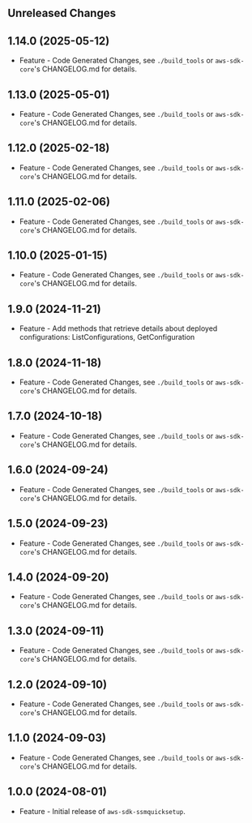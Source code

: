 Unreleased Changes
------------------

1.14.0 (2025-05-12)
------------------

* Feature - Code Generated Changes, see `./build_tools` or `aws-sdk-core`'s CHANGELOG.md for details.

1.13.0 (2025-05-01)
------------------

* Feature - Code Generated Changes, see `./build_tools` or `aws-sdk-core`'s CHANGELOG.md for details.

1.12.0 (2025-02-18)
------------------

* Feature - Code Generated Changes, see `./build_tools` or `aws-sdk-core`'s CHANGELOG.md for details.

1.11.0 (2025-02-06)
------------------

* Feature - Code Generated Changes, see `./build_tools` or `aws-sdk-core`'s CHANGELOG.md for details.

1.10.0 (2025-01-15)
------------------

* Feature - Code Generated Changes, see `./build_tools` or `aws-sdk-core`'s CHANGELOG.md for details.

1.9.0 (2024-11-21)
------------------

* Feature - Add methods that retrieve details about deployed configurations: ListConfigurations, GetConfiguration

1.8.0 (2024-11-18)
------------------

* Feature - Code Generated Changes, see `./build_tools` or `aws-sdk-core`'s CHANGELOG.md for details.

1.7.0 (2024-10-18)
------------------

* Feature - Code Generated Changes, see `./build_tools` or `aws-sdk-core`'s CHANGELOG.md for details.

1.6.0 (2024-09-24)
------------------

* Feature - Code Generated Changes, see `./build_tools` or `aws-sdk-core`'s CHANGELOG.md for details.

1.5.0 (2024-09-23)
------------------

* Feature - Code Generated Changes, see `./build_tools` or `aws-sdk-core`'s CHANGELOG.md for details.

1.4.0 (2024-09-20)
------------------

* Feature - Code Generated Changes, see `./build_tools` or `aws-sdk-core`'s CHANGELOG.md for details.

1.3.0 (2024-09-11)
------------------

* Feature - Code Generated Changes, see `./build_tools` or `aws-sdk-core`'s CHANGELOG.md for details.

1.2.0 (2024-09-10)
------------------

* Feature - Code Generated Changes, see `./build_tools` or `aws-sdk-core`'s CHANGELOG.md for details.

1.1.0 (2024-09-03)
------------------

* Feature - Code Generated Changes, see `./build_tools` or `aws-sdk-core`'s CHANGELOG.md for details.

1.0.0 (2024-08-01)
------------------

* Feature - Initial release of `aws-sdk-ssmquicksetup`.

